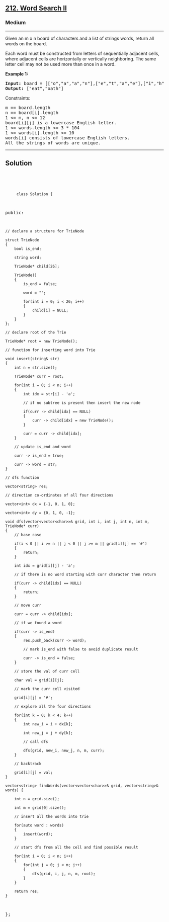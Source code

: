 
<h2><a href="https://leetcode.com/problems/word-search-ii/description/">212. Word Search II</a></h2>
<h3>Medium</h3>
<hr>
<div><p>
 Given an m x n board of characters and a list of strings words, return all words on the board.

Each word must be constructed from letters of sequentially adjacent cells, where adjacent cells are horizontally or vertically neighboring. The same letter cell may not be used more than once in a word.
</p>


<p><strong>Example 1:</strong></p>
<pre><strong>Input:</strong> board = [["o","a","a","n"],["e","t","a","e"],["i","h","k","r"],["i","f","l","v"]], words = ["oath","pea","eat","rain"]
<strong>Output:</strong> ["eat","oath"]
</pre>



Constraints:
<pre>
m == board.length
n == board[i].length
1 <= m, n <= 12
board[i][j] is a lowercase English letter.
1 <= words.length <= 3 * 104
1 <= words[i].length <= 10
words[i] consists of lowercase English letters.
All the strings of words are unique.
</pre>
<hr>
 <h2><strong><b>Solution</b></strong></h2>
 <br>
 <pre>
 
         class Solution {
public:

    // declare a structure for TrieNode

    struct TrieNode
    {
        bool is_end;

        string word;

        TrieNode* child[26];

        TrieNode()
        {
            is_end = false;

            word = "";

            for(int i = 0; i < 26; i++)
            {
                child[i] = NULL;
            }
        }
    };

    // declare root of the Trie

    TrieNode* root = new TrieNode();

    // function for inserting word into Trie

    void insert(string& str)
    {
        int n = str.size();

        TrieNode* curr = root;

        for(int i = 0; i < n; i++)
        {
            int idx = str[i] - 'a';

            // if no subtree is present then insert the new node

            if(curr -> child[idx] == NULL)
            {
                curr -> child[idx] = new TrieNode();
            }

            curr = curr -> child[idx];
        }

        // update is_end and word

        curr -> is_end = true;

        curr -> word = str;
    }

    // dfs function

    vector<string> res;

    // direction co-ordinates of all four directions

    vector<int> dx = {-1, 0, 1, 0};

    vector<int> dy = {0, 1, 0, -1};

    void dfs(vector<vector<char>>& grid, int i, int j, int n, int m, TrieNode* curr)
    {
        // base case
         
        if(i < 0 || i >= n || j < 0 || j >= m || grid[i][j] == '#')
        {
            return;
        }

        int idx = grid[i][j] - 'a';

        // if there is no word starting with curr character then return

        if(curr -> child[idx] == NULL)
        {
            return;
        }

        // move curr

        curr = curr -> child[idx];

        // if we found a word

        if(curr -> is_end)
        {
            res.push_back(curr -> word);

            // mark is_end with false to avoid duplicate result

            curr -> is_end = false;
        }

        // store the val of curr cell

        char val = grid[i][j];

        // mark the curr cell visited

        grid[i][j] = '#';

        // explore all the four directions

        for(int k = 0; k < 4; k++)
        {
            int new_i = i + dx[k];

            int new_j = j + dy[k];

            // call dfs

            dfs(grid, new_i, new_j, n, m, curr);
        }

        // backtrack

        grid[i][j] = val;
    }
    
    vector<string> findWords(vector<vector<char>>& grid, vector<string>& words) {
        
        int n = grid.size();
        
        int m = grid[0].size();

        // insert all the words into trie

        for(auto word : words)
        {
            insert(word);
        }

        // start dfs from all the cell and find possible result

        for(int i = 0; i < n; i++)
        {
            for(int j = 0; j < m; j++)
            {
                dfs(grid, i, j, n, m, root);
            }
        }

        return res;
    }
};

          
 </pre>

